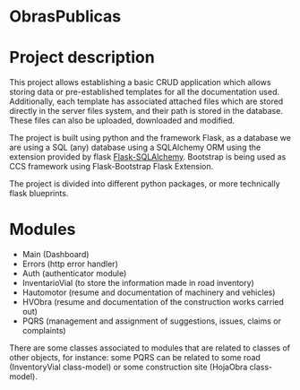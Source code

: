 # ObrasPublicas


# Project description

This project allows establishing a basic CRUD application which allows storing data or pre-established templates for all the documentation used.
Additionally, each template has associated attached files which are stored directly in the server files system, and their path is stored in the database. 
These files can also be uploaded, downloaded and modified.

The project is built using python and the framework Flask, as a database we are using a SQL (any) database using a SQLAlchemy ORM using the extension provided 
by flask  [Flask-SQLAlchemy](https://flask-sqlalchemy.palletsprojects.com/en/3.0.x/).
Bootstrap is being used as CCS framework using Flask-Bootstrap Flask Extension.


The project is divided into different python packages, or more technically flask blueprints.

# Modules

- Main (Dashboard)
- Errors (http error handler)
- Auth (authenticator module)
- InventarioVial (to store the information made in road inventory)
- Hautomotor (resume and documentation of machinery and vehicles)
- HVObra (resume and documentation of the construction works carried out)
- PQRS (management and assignment of suggestions, issues, claims or complaints)

There are some classes associated to modules that are related to classes of other objects, for instance: some PQRS can be related to some road (InventoryVial class-model) or some construction site (HojaObra class-model).

## 
